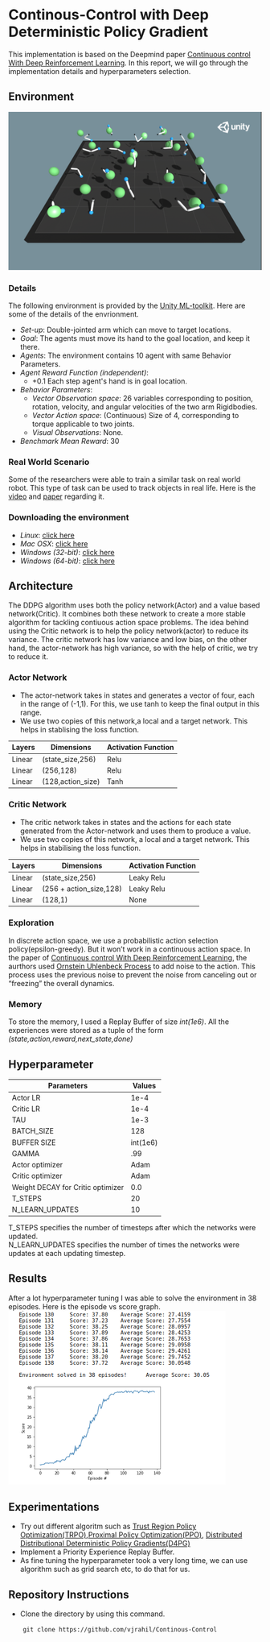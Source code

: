 # Continous-Control with Deep Deterministic Policy Gradient
This implementation is based on the Deepmind paper [Continuous control With Deep Reinforcement Learning](https://arxiv.org/pdf/1509.02971.pdf). In this report, we will go through the implementation details and hyperparameters selection.

## Environment
![alt text](https://github.com/vjrahil/Continous-Control/blob/master/Images/Environment.png) <br />
### Details
The following environment is provided by the [Unity ML-toolkit](https://github.com/Unity-Technologies/ml-agents). Here are some of the details of the envrionment. <br />
* *Set-up*: Double-jointed arm which can move to target locations.
* *Goal*: The agents must move its hand to the goal location, and keep it there.
* *Agents*: The environment contains 10 agent with same Behavior Parameters.
* *Agent Reward Function (independent)*: <br />
  * +0.1 Each step agent's hand is in goal location.
* *Behavior Parameters*:
  * *Vector Observation space*: 26 variables corresponding to position, rotation, velocity, and angular velocities of the two arm Rigidbodies.
  * *Vector Action space*: (Continuous) Size of 4, corresponding to torque applicable to two joints.
  * *Visual Observations*: None.
* *Benchmark Mean Reward*: 30

### Real World Scenario
Some of the researchers were able to train a similar task on real world robot. This type of task can be used to track objects in real life. Here is the [video](https://www.youtube.com/watch?v=ZVIxt2rt1_4) and [paper](https://arxiv.org/pdf/1803.07067.pdf) regarding it.<br />

### Downloading the environment
* *Linux*: [click here](https://s3-us-west-1.amazonaws.com/udacity-drlnd/P2/Reacher/one_agent/Reacher_Linux.zip)
* *Mac OSX*: [click here](https://s3-us-west-1.amazonaws.com/udacity-drlnd/P2/Reacher/Reacher.app.zip)
* *Windows (32-bit)*: [click here](https://s3-us-west-1.amazonaws.com/udacity-drlnd/P2/Reacher/Reacher_Windows_x86.zip)
* *Windows (64-bit)*: [click here](https://s3-us-west-1.amazonaws.com/udacity-drlnd/P2/Reacher/Reacher_Windows_x86_64.zip)

## Architecture
The DDPG algorithm uses both the policy network(Actor) and a value based network(Critic). It combines both these network to create a more stable algorithm for tackling contiuous action space problems.
The idea behind using the Critic network is to help the policy network(actor) to reduce its variance. The critic network has low variance and low bias, on the other hand, the actor-network has high variance, so with the help of critic, we try to reduce it.
### Actor Network
* The actor-network takes in states and generates a vector of four, each in the range of (-1,1). For this, we use tanh to keep the final output in this range.
* We use two copies of this network,a local and a target network. This helps in stablising the loss function.

|Layers|Dimensions|Activation Function|
|--------|---------|------------------|
|Linear|(state_size,256)|Relu|
|Linear|(256,128)|Relu|
|Linear|(128,action_size)|Tanh|

### Critic Network
* The critic network takes in states and the actions for each state generated from the Actor-network and uses them to produce a value.
* We use two copies of this network, a local and a target network. This helps in stabilising the loss function.

|Layers|Dimensions|Activation Function|
|------|----------|--------------------|
|Linear|(state_size,256)|Leaky Relu|
|Linear|(256 + action_size,128)|Leaky Relu|
|Linear|(128,1)|None|

### Exploration
In discrete action space, we use a probabilistic action selection policy(epsilon-greedy). But it won’t work in a continuous action space. In the paper of [Continuous control With Deep Reinforcement Learning](https://arxiv.org/pdf/1509.02971.pdf), the aurthors used [Ornstein Uhlenbeck Process](https://en.wikipedia.org/wiki/Ornstein%E2%80%93Uhlenbeck_process) to add noise to the action. This process uses the previous noise to prevent the noise from canceling out or “freezing” the overall dynamics.

### Memory
To store the memory, I used a Replay Buffer of size *int(1e6)*. All the experiences were stored as a tuple of the form *(state,action,reward,next_state,done)*
## Hyperparameter

|Parameters|Values|
---------|--------|
|Actor LR| 1e-4|
|Critic LR| 1e-4|
|TAU| 1e-3|
|BATCH_SIZE| 128|
|BUFFER SIZE| int(1e6)|
|GAMMA| .99|
|Actor optimizer| Adam|
|Critic optimizer|Adam|
|Weight DECAY for Critic optimizer| 0.0|  
|T_STEPS|20|
|N_LEARN_UPDATES|10|

T_STEPS specifies the number of timesteps after which the networks were updated.<br />
N_LEARN_UPDATES specifies the number of times the networks were updates at each updating timestep.<br />
## Results

After a lot hyperparameter tuning I was able to solve the environment in 38 episodes. Here is the episode vs score graph.<br >
![alt text](https://github.com/vjrahil/Continous-Control/blob/master/Images/Result.png)

## Experimentations
* Try out different algoritm such as [Trust Region Policy Optimization(TRPO)](https://arxiv.org/pdf/1502.05477),[Proximal Policy Optimization(PPO)](https://arxiv.org/abs/1707.06347), [Distributed Distributional Deterministic Policy Gradients(D4PG)](https://openreview.net/forum?id=SyZipzbCb) 
* Implement a Priority Experience Replay Buffer.
* As fine tuning the hyperparameter took a very long time, we can use algorithm such as grid search etc, to do that for us.

## Repository Instructions
* Clone the directory by using this command.
```
    git clone https://github.com/vjrahil/Continous-Control
```
